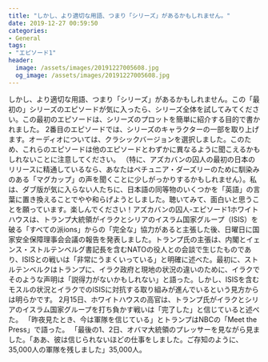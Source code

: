 ```yaml
---
title: "しかし、より適切な用語、つまり「シリーズ」があるかもしれません。"
date: 2019-12-27 00:59:50
categories:
- General
tags:
- "エピソード1"
header:
  image: /assets/images/20191227005608.jpg
  og_image: /assets/images/20191227005608.jpg
---
```


しかし、より適切な用語、つまり「シリーズ」があるかもしれません。この「最初の」シリーズのエピソードが気に入ったら、シリーズ全体を試してみてください。この最初のエピソードは、シリーズのプロットを簡単に紹介する目的で書かれました。 2番目のエピソードでは、シリーズのキャラクターの一部を取り上げます。オーディオについては、クラシックバージョンを選択しました。このため、これらのエピソードは他のエピソードとわずかに異なるように聞こえるかもしれないことに注意してください。 （特に、アズカバンの囚人の最初の日本のリリースに精通しているなら、あなたはペチュニア・ダーズリーのために馴染みのある「マグカップ」の声を聞くことに少しがっかりするかもしれません）。私は、ダブ版が気に入らない人たちに、日本語の同等物のいくつかを「英語」の言葉に置き換えることでやや和らげようとしました。聴いてみて、面白いと思うことを願っています。楽しんでください！アズカバンの囚人-エピソード1ホワイトハウスは、トランプ大統領がイラクとシリアのイスラム国家グループ（ISIS）を破る「すべての派ions」からの「完全な」協力があると主張した後、日曜日に国家安全保障理事会会議の報告を発表しました。トランプ氏の主張は、内閣とイェンス・ストルテンベルグ書記長を含むNATOの役人との会談で生じたものであり、ISISとの戦いは「非常にうまくいっている」と明確に述べた。最初に、ストルテンベルクはトランプに、イラク政府と現地の状況の違いのために、イラクでそのような声明は「説得力がないかもしれない」と語った。しかし、ISISを含むモスルの状況とイラクでのISISに対抗する取り組みが進んでいるという見方からは明らかです。 2月15日、ホワイトハウスの高官は、トランプ氏がイラクとシリアのイスラム国家グループを打ち負かす戦いは「完了した」と信じていると述べた。 「昨夜見たとき、今は軍隊を信じている」とトランプはNBCの「Meet the Press」で語った。 「最後の1、2日、オバマ大統領のプレッサーを見ながら見ました。「ああ、彼は信じられないほどの仕事をしました。ご存知のように、35,000人の軍隊を残しました」35,000人。
